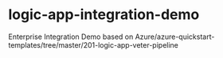 # logic-app-integration-demo
Enterprise Integration Demo based on Azure/azure-quickstart-templates/tree/master/201-logic-app-veter-pipeline
